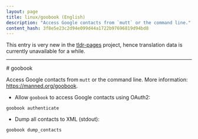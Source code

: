 ```yaml
---
layout: page
title: linux/goobook (English)
description: "Access Google contacts from `mutt` or the command line."
content_hash: 3f8e5e23c2d94e099d44a1722b97696819d94bd8
---
```


This entry is very new in the [tldr-pages](https://github.com/tldr-pages/tldr) project, hence translation data is currently unavailable for a while.

<hr># goobook

Access Google contacts from `mutt` or the command line.
More information: <https://manned.org/goobook>.

- Allow `goobook` to access Google contacts using OAuth2:

`goobook authenticate`

- Dump all contacts to XML (stdout):

`goobook dump_contacts`
